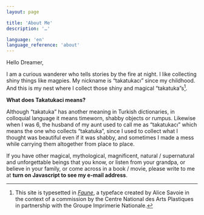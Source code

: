 ```yaml
---
layout: page

title: 'About Me'
description: '…'

language: 'en'
language_reference: 'about'
---
```


Hello Dreamer,

I am a curious wanderer who tells stories by the fire at night. I like collecting shiny things like magpies. My nickname is “takatukacı” since my childhood. And this is my nest where I collect those shiny and magical “takatuka”s[^typeface].

**What does Takatukaci means?**

Although “takatuka” has another meaning in Turkish dictionaries, in colloquial language it means timeworn, shabby objects or rumpus. Likewise when I was 6, the husband of my aunt used to call me as “takatukacı” which means the one who collects “takatuka”, since I used to collect what I thought was beautiful even if it was shabby, and sometimes I made a mess while carrying them altogether from place to place.

If you have other magical, mythological, magnificent, natural / supernatural and unforgettable beings that you know, or listen from your grandpa, or believe in your family, or come across in a book / movie, please write to me at **<span class="envelope"><noscript>turn on Javascript to see my e-mail address</noscript></span>**.

[^typeface]: This site is typesetted in *[Faune](http://cnap.graphismeenfrance.fr/faune/en.html "Faune ")*, a typeface created by Alice Savoie in the context of a commission by the Centre National des Arts Plastiques in partnership with the Groupe Imprimerie Nationale.
